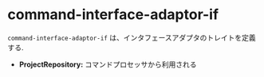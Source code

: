 # command-interface-adaptor-if

`command-interface-adaptor-if` は、インタフェースアダプタのトレイトを定義する.


- **ProjectRepository:** コマンドプロセッサから利用される

